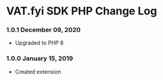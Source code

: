 # VAT.fyi SDK PHP Change Log

### 1.0.1 December 09, 2020

- Upgraded to PHP 8

### 1.0.0 January 15, 2019

- Created extension
